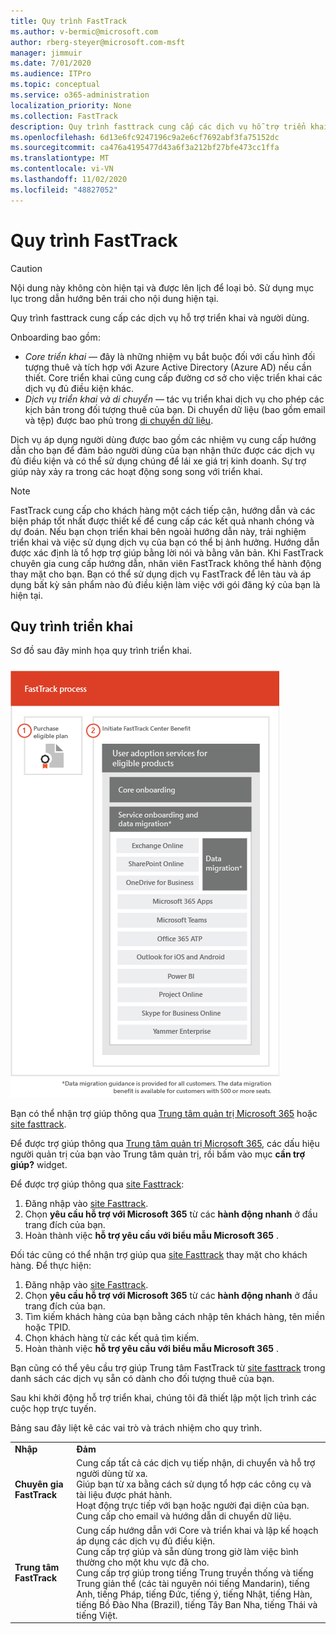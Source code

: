 ```yaml
---
title: Quy trình FastTrack
ms.author: v-bermic@microsoft.com
author: rberg-steyer@microsoft.com-msft
manager: jimmuir
ms.date: 7/01/2020
ms.audience: ITPro
ms.topic: conceptual
ms.service: o365-administration
localization_priority: None
ms.collection: FastTrack
description: Quy trình fasttrack cung cấp các dịch vụ hỗ trợ triển khai và người dùng.
ms.openlocfilehash: 6d13e6fc9247196c9a2e6cf7692abf3fa75152dc
ms.sourcegitcommit: ca476a4195477d43a6f3a212bf27bfe473cc1ffa
ms.translationtype: MT
ms.contentlocale: vi-VN
ms.lasthandoff: 11/02/2020
ms.locfileid: "48827052"
---
```

# <a name="the-fasttrack-process"></a>Quy trình FastTrack

> [!CAUTION]
> Nội dung này không còn hiện tại và được lên lịch để loại bỏ. Sử dụng mục lục trong dẫn hướng bên trái cho nội dung hiện tại.

Quy trình fasttrack cung cấp các dịch vụ hỗ trợ triển khai và người dùng. 
  
Onboarding bao gồm:
  
- *Core triển khai* — đây là những nhiệm vụ bắt buộc đối với cấu hình đối tượng thuê và tích hợp với Azure Active Directory (Azure AD) nếu cần thiết. Core triển khai cũng cung cấp đường cơ sở cho việc triển khai các dịch vụ đủ điều kiện khác. 
- *Dịch vụ triển khai và di chuyển* — tác vụ triển khai dịch vụ cho phép các kịch bản trong đối tượng thuê của bạn. Di chuyển dữ liệu (bao gồm email và tệp) được bao phủ trong [di chuyển dữ liệu](O365-data-migration.md). 
    
Dịch vụ áp dụng người dùng được bao gồm các nhiệm vụ cung cấp hướng dẫn cho bạn để đảm bảo người dùng của bạn nhận thức được các dịch vụ đủ điều kiện và có thể sử dụng chúng để lái xe giá trị kinh doanh. Sự trợ giúp này xảy ra trong các hoạt động song song với triển khai.
  
> [!NOTE]
> FastTrack cung cấp cho khách hàng một cách tiếp cận, hướng dẫn và các biện pháp tốt nhất được thiết kế để cung cấp các kết quả nhanh chóng và dự đoán. Nếu bạn chọn triển khai bên ngoài hướng dẫn này, trải nghiệm triển khai và việc sử dụng dịch vụ của bạn có thể bị ảnh hưởng. Hướng dẫn được xác định là tổ hợp trợ giúp bằng lời nói và bằng văn bản. Khi FastTrack chuyên gia cung cấp hướng dẫn, nhân viên FastTrack không thể hành động thay mặt cho bạn. Bạn có thể sử dụng dịch vụ FastTrack để lên tàu và áp dụng bất kỳ sản phẩm nào đủ điều kiện làm việc với gói đăng ký của bạn là hiện tại. 
  
## <a name="the-onboarding-process"></a>Quy trình triển khai

Sơ đồ sau đây minh họa quy trình triển khai.
  
![Đường thời gian sử dụng lợi ích Onboarding](media/o365-onboarding-timeline-m365-apps.png)
  
Bạn có thể nhận trợ giúp thông qua [Trung tâm quản trị Microsoft 365](https://go.microsoft.com/fwlink/?linkid=2032704) hoặc [site fasttrack](https://go.microsoft.com/fwlink/?linkid=780698). 

Để được trợ giúp thông qua [Trung tâm quản trị Microsoft 365](https://go.microsoft.com/fwlink/?linkid=2032704), các dấu hiệu người quản trị của bạn vào Trung tâm quản trị, rồi bấm vào mục **cần trợ giúp?** widget. 

Để được trợ giúp thông qua [site Fasttrack](https://go.microsoft.com/fwlink/?linkid=780698): 
1.    Đăng nhập vào [site Fasttrack](https://go.microsoft.com/fwlink/?linkid=780698). 
2.    Chọn **yêu cầu hỗ trợ với Microsoft 365** từ các **hành động nhanh** ở đầu trang đích của bạn.
3.    Hoàn thành việc **hỗ trợ yêu cầu với biểu mẫu Microsoft 365** .
  
Đối tác cũng có thể nhận trợ giúp qua [site Fasttrack](https://go.microsoft.com/fwlink/?linkid=780698) thay mặt cho khách hàng. Để thực hiện:
1.    Đăng nhập vào [site Fasttrack](https://go.microsoft.com/fwlink/?linkid=780698). 
2.    Chọn **yêu cầu hỗ trợ với Microsoft 365** từ các **hành động nhanh** ở đầu trang đích của bạn.
3.    Tìm kiếm khách hàng của bạn bằng cách nhập tên khách hàng, tên miền hoặc TPID.
4.    Chọn khách hàng từ các kết quả tìm kiếm.
5.    Hoàn thành việc **hỗ trợ yêu cầu với biểu mẫu Microsoft 365** .
  
 Bạn cũng có thể yêu cầu trợ giúp Trung tâm FastTrack từ [site fasttrack](https://go.microsoft.com/fwlink/?linkid=780698) trong danh sách các dịch vụ sẵn có dành cho đối tượng thuê của bạn. 
    
 Sau khi khởi động hỗ trợ triển khai, chúng tôi đã thiết lập một lịch trình các cuộc họp trực tuyến.

Bảng sau đây liệt kê các vai trò và trách nhiệm cho quy trình.
    
|||
|:-----|:-----|
|**Nhập** <br/> |**Đảm** <br/> |
|**Chuyên gia FastTrack** <br/> |Cung cấp tất cả các dịch vụ tiếp nhận, di chuyển và hỗ trợ người dùng từ xa.  <br/> Giúp bạn từ xa bằng cách sử dụng tổ hợp các công cụ và tài liệu được phát hành. <br/> Hoạt động trực tiếp với bạn hoặc người đại diện của bạn. <br/> Cung cấp cho email và hướng dẫn di chuyển dữ liệu.|
|**Trung tâm FastTrack**  <br/> |Cung cấp hướng dẫn với Core và triển khai và lập kế hoạch áp dụng các dịch vụ đủ điều kiện.  <br/> Cung cấp trợ giúp và sẵn dùng trong giờ làm việc bình thường cho một khu vực đã cho. <br/> Cung cấp trợ giúp trong tiếng Trung truyền thống và tiếng Trung giản thể (các tài nguyên nói tiếng Mandarin), tiếng Anh, tiếng Pháp, tiếng Đức, tiếng ý, tiếng Nhật, tiếng Hàn, tiếng Bồ Đào Nha (Brazil), tiếng Tây Ban Nha, tiếng Thái và tiếng Việt.|
